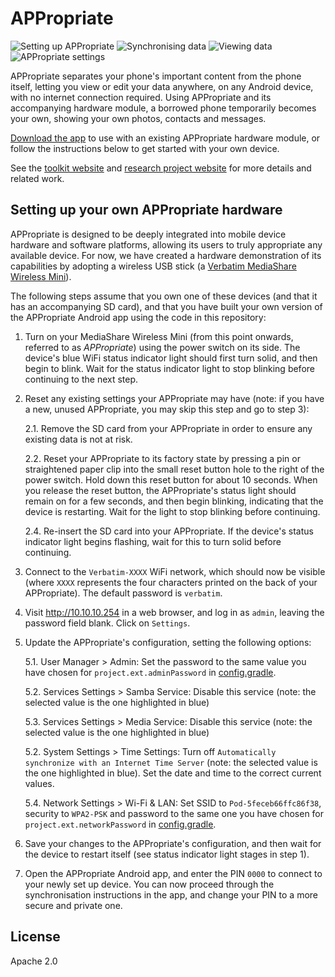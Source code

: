 # APPropriate
![Setting up APPropriate](https://lh3.googleusercontent.com/UsSgX92lc14WNca0jeF9ygaQH-9A4E1RD2JZ2MeR4WYAgK20YuwYG4DxNKUfEIcmYV0=w206 "Setting up APPropriate") ![Synchronising data](https://lh3.googleusercontent.com/axuLBrG7gTaV3rLtcAp58Yl6yFf0JLuK-O6Yb96v5R_Jx77u8WxaZtwbAvjwMhWpzGk=w206 "Synchronising data") ![Viewing data](https://lh3.googleusercontent.com/GU8tksiUDfNZ-1f6NxYti4_mLXxXC7QxONvbXLxa5UvHUO7Xye8DtzzssOsa1QeB2Ws=w206 "Viewing data") ![APPropriate settings](https://lh3.googleusercontent.com/oAL8FKqvWRZlFyOFYbFxvPqC4UxstoWb7fKoryClkYzncUUOKMVDOxE0OiG8QsYKnKdR=w206 "APPropriate settings")

APPropriate separates your phone's important content from the phone itself, letting you view or edit your data anywhere, on any Android device, with no internet connection required. Using APPropriate and its accompanying hardware module, a borrowed phone temporarily becomes your own, showing your own photos, contacts and messages.

[Download the app](https://play.google.com/store/apps/details?id=ac.robinson.pod) to use with an existing APPropriate hardware module, or follow the instructions below to get started with your own device.

See the [toolkit website](http://digitalinclusiontoolkit.org/) and [research project website](http://www.reshapingthefuture.org/) for more details and related work.

## Setting up your own APPropriate hardware
APPropriate is designed to be deeply integrated into mobile device hardware and software platforms, allowing its users to truly appropriate any available device. For now, we have created a hardware demonstration of its capabilities by adopting a wireless USB stick (a [Verbatim MediaShare Wireless Mini](https://www.verbatim.com.hk/mediashare-wireless-mini.html)).

The following steps assume that you own one of these devices (and that it has an accompanying SD card), and that you have built your own version of the APPropriate Android app using the code in this repository:

1. Turn on your MediaShare Wireless Mini (from this point onwards, referred to as *APPropriate*) using the power switch on its side. The device's blue WiFi status indicator light should first turn solid, and then begin to blink. Wait for the status indicator light to stop blinking before continuing to the next step.

2. Reset any existing settings your APPropriate may have (note: if you have a new, unused APPropriate, you may skip this step and go to step 3):

    2.1. Remove the SD card from your APPropriate in order to ensure any existing data is not at risk.

    2.2. Reset your APPropriate to its factory state by pressing a pin or straightened paper clip into the small reset button hole to the right of the power switch. Hold down this reset button for about 10 seconds. When you release the reset button, the APPropriate's status light should remain on for a few seconds, and then begin blinking, indicating that the device is restarting. Wait for the light to stop blinking before continuing.

    2.4. Re-insert the SD card into your APPropriate. If the device's status indicator light begins flashing, wait for this to turn solid before continuing.

3. Connect to the `Verbatim-XXXX` WiFi network, which should now be visible (where `XXXX` represents the four characters printed on the back of your APPropriate). The default password is `verbatim`.

4. Visit http://10.10.10.254 in a web browser, and log in as `admin`, leaving the password field blank. Click on `Settings`.

5. Update the APPropriate's configuration, setting the following options:

    5.1. User Manager > Admin: Set the password to the same value you have chosen for `project.ext.adminPassword` in [config.gradle](app/config.gradle).
    
    5.2. Services Settings > Samba Service: Disable this service (note: the selected value is the one highlighted in blue)
    
    5.3. Services Settings > Media Service: Disable this service (note: the selected value is the one highlighted in blue)
    
    5.2. System Settings > Time Settings: Turn off `Automatically synchronize with an Internet Time Server` (note: the selected value is the one highlighted in blue). Set the date and time to the correct current values.
    
    5.4. Network Settings > Wi-Fi & LAN: Set SSID to `Pod-5feceb66ffc86f38`, security to `WPA2-PSK` and password to the same one you have chosen for `project.ext.networkPassword` in [config.gradle](app/config.gradle).

6. Save your changes to the APPropriate's configuration, and then wait for the device to restart itself (see status indicator light stages in step 1).

7. Open the APPropriate Android app, and enter the PIN `0000` to connect to your newly set up device. You can now proceed through the synchronisation instructions in the app, and change your PIN to a more secure and private one.

## License
Apache 2.0
